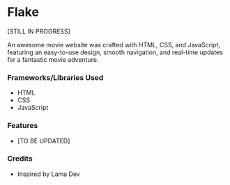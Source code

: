 # Flake

[STILL IN PROGRESS]

An awesome movie website was crafted with HTML, CSS, and JavaScript, featuring an easy-to-use design, smooth navigation, and real-time updates for a fantastic movie adventure.

### Frameworks/Libraries Used

- HTML
- CSS
- JavaScript

### Features

- [TO BE UPDATED]

### Credits

- Inspired by Lama Dev
